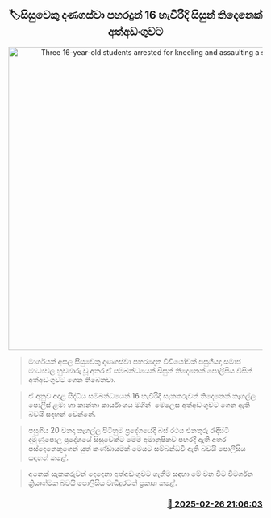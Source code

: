 <p align='center'><b><h2 align='center' title='Three 16-year-old students arrested for kneeling and assaulting a student'>🏷සිසුවෙකු දණගස්වා පහරදුන් 16 හැවිරිදි සිසුන් තිදෙනෙක් අත්අඩංගුවට</h2></b></p>
<p align='center'><img src='https://helakuru.sgp1.cdn.digitaloceanspaces.com/esana/images/lib/student-arrest.jpg' width='600' alt='Three 16-year-old students arrested for kneeling and assaulting a student'></p>

> මාර්ගයක් අසල සිසුවෙකු දණගස්වා පහරදෙන වීඩියෝවක් පසුගියදා සමාජ මාධ්‍යවල හුවමාරු වූ අතර ඒ සම්බන්ධයෙන් සිසුන් තිදෙනෙක් පොලීසිය විසින් අත්අඩංගුවට ගෙන තිබෙනවා.

> ඒ අනුව අදාළ සිද්ධිය සම්බන්ධයෙන් 16 හැවිරිදි සැකකරුවන් තිදෙනෙක් කෑගල්ල පොලිස් ළමා හා කාන්තා කාර්යාංශය මගින්  මෙලෙස අත්අඩංගුවට ගෙන ඇති බවයි සඳහන් වෙන්නේ.

> පසුගිය 20 වනදා කෑගල්ල පිටිහුම ප්‍රදේශයේදී බස් රථය එනතුරු රැඳීසිටි දමුණුපොල ප්‍රදේශයේ සිසුවෙක්ට මෙම අමානුෂිකව පහරදී ඇති අතර පස්දෙනෙකුගෙන් යුත් කණ්ඩායමක් මෙයට සම්බන්ධවී ඇති බවයි පොලීසිය සඳහන් කළේ.

> අනෙක් සැකකරුවන් දෙදෙනා අත්අඩංගුවට ගැනීම සඳහා මේ වන විට විමර්ශන ක්‍රියාත්මක බවයි පොලීසිය වැඩිදුරටත් ප්‍රකාශ කළේ. 



<h3 align='right'><a href='https://www.helakuru.lk/esana/p/107846/'>📅 2025-02-26 21:06:03</a></h3>
